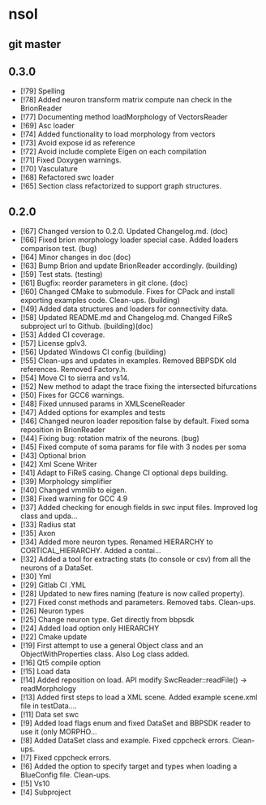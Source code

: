 # nsol

## git master

## 0.3.0

* [!79] Spelling
* [!78] Added neuron transform matrix compute nan check in the BrionReader
* [!77] Documenting method loadMorphology of VectorsReader
* [!69] Asc loader
* [!74] Added functionality to load morphology from vectors
* [!73] Avoid expose id as reference
* [!72] Avoid include complete Eigen on each compilation
* [!71] Fixed Doxygen warnings.
* [!70] Vasculature
* [!68] Refactored swc loader
* [!65] Section class refactorized to support graph structures.

## 0.2.0

* [!67] Changed version to 0.2.0. Updated Changelog.md. (doc)
* [!66] Fixed brion morphology loader special case. Added loaders comparison test. (bug)
* [!64] Minor changes in doc (doc)
* [!63] Bump Brion and update BrionReader accordingly. (building)
* [!59] Test stats. (testing)
* [!61] Bugfix: reorder parameters in git clone. (doc)
* [!60] Changed CMake to submodule. Fixes for CPack and install exporting examples code. Clean-ups. (building)
* [!49] Added data structures and loaders for connectivity data.
* [!58] Updated README.md and Changelog.md. Changed FiReS subproject url to Github. (building)(doc)
* [!53] Added CI coverage.
* [!57] License gplv3.
* [!56] Updated Windows CI config (building)
* [!55] Clean-ups and updates in examples. Removed BBPSDK old references. Removed Factory.h.
* [!54] Move CI to sierra and vs14.
* [!52] New method to adapt the trace fixing the intersected bifurcations
* [!50] Fixes for GCC6 warnings.
* [!48] Fixed unnused params in XMLSceneReader
* [!47] Added options for examples and tests
* [!46] Changed neuron loader reposition false by default. Fixed soma reposition in BrionReader
* [!44] Fixing bug: rotation matrix of the neurons. (bug)
* [!45] Fixed compute of soma params for file with 3 nodes per soma
* [!43] Optional brion
* [!42] Xml Scene Writer
* [!41] Adapt to FiReS casing. Change CI optional deps building.
* [!39] Morphology simplifier
* [!40] Changed vmmlib to eigen.
* [!38] Fixed warning for GCC 4.9
* [!37] Added checking for enough fields in swc input files. Improved log class and upda…
* [!33] Radius stat
* [!35] Axon
* [!34] Added more neuron types. Renamed HIERARCHY to CORTICAL_HIERARCHY. Added a contai…
* [!32] Added a tool for extracting stats (to console or csv) from all the neurons of a DataSet.
* [!30] Yml
* [!29] Gitlab CI .YML
* [!28] Updated to new fires naming (feature is now called property).
* [!27] Fixed const methods and parameters. Removed tabs. Clean-ups.
* [!26] Neuron types
* [!25] Change neuron type. Get directly from bbpsdk
* [!24] Added load option only HIERARCHY
* [!22] Cmake update
* [!19] First attempt to use a general Object class and an ObjectWithProperties class. Also Log class added.
* [!16] Qt5 compile option
* [!15] Load data
* [!14] Added reposition on load. API modify SwcReader::readFile() -> readMorphology
* [!13] Added first steps to load a XML scene. Added example scene.xml file in testData.…
* [!11] Data set swc
* [!9] Added load flags enum and fixed DataSet and BBPSDK reader to use it (only MORPHO…
* [!8] Added DataSet class and example. Fixed cppcheck errors. Clean-ups.
* [!7] Fixed cppcheck errors.
* [!6] Added the option to specify target and types when loading a BlueConfig file. Clean-ups.
* [!5] Vs10
* [!4] Subproject
